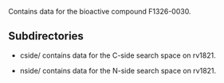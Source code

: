 Contains data for the bioactive compound F1326-0030.

## Subdirectories

- cside/ contains data for the C-side search space on rv1821.

- nside/ contains data for the N-side search space on rv1821.


